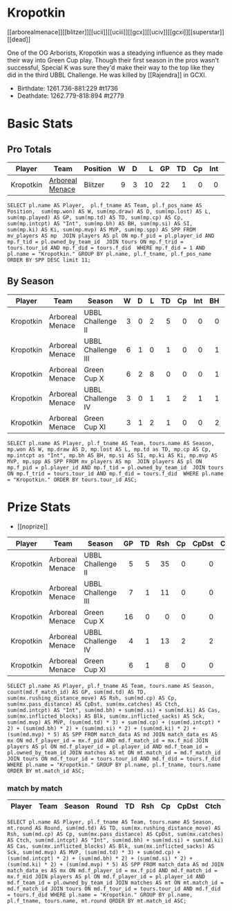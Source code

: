 # Kropotkin

[[arborealmenace]][[blitzer]][[ucii]][[uciii]][[gcx]][[uciv]][[gcxi]][[superstar]][[dead]]

One of the OG Arborists, Kropotkin was a steadying influence as they made their way into Green Cup play. Though their first season in the pros wasn't successful, Special K was sure they'd make their way to the top like they did in the third UBBL Challenge. He was killed by [[Rajendra]] in GCXI.

* Birthdate: 1261.736-881:229 #t1736
* Deathdate: 1262.779-818:894 #t2779 

# Basic Stats

## Pro Totals

| Player           | Team        | Position      | W | D | L | GP | TD | Cp | Int | BH | SI | Ki | MVP | SPP |
|------------------|-------------|---------------|--:|--:|--:|---:|---:|---:|----:|---:|---:|---:|----:|----:|
| Kropotkin | [Arboreal Menace](../teams/arborealmenace) | Blitzer |    9 |    3 |   10 |   22 |    1 |    0 |    0 |    3 |    1 |    0 |    3 |   26 |

```
SELECT pl.name AS Player,  pl.f_tname AS Team, pl.f_pos_name AS Position,  sum(mp.won) AS W, sum(mp.draw) AS D, sum(mp.lost) AS L, sum(mp.played) AS GP, sum(mp.td) AS TD, sum(mp.cp) AS Cp, sum(mp.intcpt) AS "Int", sum(mp.bh) AS BH, sum(mp.si) AS SI, sum(mp.ki) AS Ki, sum(mp.mvp) AS MVP, sum(mp.spp) AS SPP FROM mv_players AS mp  JOIN players AS pl ON mp.f_pid = pl.player_id AND mp.f_tid = pl.owned_by_team_id  JOIN tours ON mp.f_trid = tours.tour_id AND mp.f_did = tours.f_did  WHERE mp.f_did = 1 AND pl.name = "Kropotkin." GROUP BY pl.name, pl.f_tname, pl.f_pos_name ORDER BY SPP DESC limit 11;
```

## By Season

| Player | Team         | Season          | W | D | L | TD | Cp | Int | BH | SI | Ki | MVP | SPP |
|--------|--------------|-----------------|--:|--:|--:|---:|---:|----:|---:|---:|---:|----:|----:|
| Kropotkin | Arboreal Menace | UBBL Challenge II  |    3 |    0 |    2 |    5 |    0 |    0 |    0 |    0 |    0 |    0 |   15 |
| Kropotkin | Arboreal Menace | UBBL Challenge III |    6 |    1 |    0 |    1 |    0 |    0 |    1 |    3 |    0 |    2 |   21 |
| Kropotkin | Arboreal Menace | Green Cup X        |    6 |    2 |    8 |    0 |    0 |    0 |    1 |    1 |    0 |    1 |    9 |
| Kropotkin | Arboreal Menace | UBBL Challenge IV  |    3 |    0 |    1 |    1 |    2 |    1 |    1 |    0 |    0 |    1 |   14 |
| Kropotkin | Arboreal Menace | Green Cup XI       |    3 |    1 |    2 |    1 |    0 |    0 |    2 |    0 |    0 |    2 |   17 |


```
SELECT pl.name AS Player, pl.f_tname AS Team, tours.name AS Season, mp.won AS W, mp.draw AS D, mp.lost AS L, mp.td as TD, mp.cp AS Cp, mp.intcpt as "Int", mp.bh AS BH, mp.si AS SI, mp.ki AS Ki, mp.mvp AS MVP, mp.spp AS SPP FROM mv_players AS mp  JOIN players AS pl ON mp.f_pid = pl.player_id AND mp.f_tid = pl.owned_by_team_id  JOIN tours ON mp.f_trid = tours.tour_id AND mp.f_did = tours.f_did  WHERE pl.name = "Kropotkin." ORDER BY tours.tour_id ASC;
```

# Prize Stats

* [[noprize]]

| Player | Team         | Season          | GP | TD | Rsh | Cp | CpDst | Ctch | Int | Cas | Blk | Sck | MVP | SPP |
|--------|--------------|-----------------|---:|---:|----:|---:|------:|-----:|----:|----:|----:|----:|----:|----:|
| Kropotkin | Arboreal Menace | UBBL Challenge II  |  5 |    5 |   35 |    0 |     0 |    6 |    0 |    0 |   15 |    0 |    0 |   15 |
| Kropotkin | Arboreal Menace | UBBL Challenge III |  7 |    1 |   11 |    0 |     0 |    0 |    0 |    4 |   34 |    2 |    2 |   21 |
| Kropotkin | Arboreal Menace | Green Cup X        | 16 |    0 |    0 |    0 |     0 |    0 |    0 |    2 |   56 |    7 |    1 |    9 |
| Kropotkin | Arboreal Menace | UBBL Challenge IV  |  4 |    1 |   13 |    2 |     2 |    0 |    1 |    1 |   21 |    4 |    1 |   14 |
| Kropotkin | Arboreal Menace | Green Cup XI       |  6 |    1 |    8 |    0 |     0 |    0 |    0 |    2 |   24 |    2 |    2 |   17 |


```
SELECT pl.name AS Player, pl.f_tname AS Team, tours.name AS Season, count(md.f_match_id) AS GP, sum(md.td) AS TD, sum(mx.rushing_distance_move) AS Rsh, sum(md.cp) AS Cp, sum(mx.pass_distance) AS CpDst, sum(mx.catches) AS Ctch, sum(md.intcpt) AS "Int", sum(md.bh) + sum(md.si) + sum(md.ki) AS Cas, sum(mx.inflicted_blocks) AS Blk, sum(mx.inflicted_sacks) AS Sck, sum(md.mvp) AS MVP, (sum(md.td) * 3) + sum(md.cp) + (sum(md.intcpt) * 2) + (sum(md.bh) * 2) + (sum(md.si) * 2) + (sum(md.ki) * 2) + (sum(md.mvp) * 5) AS SPP FROM match_data AS md JOIN match_data_es AS mx ON md.f_player_id = mx.f_pid AND md.f_match_id = mx.f_mid JOIN players AS pl ON md.f_player_id = pl.player_id AND md.f_team_id = pl.owned_by_team_id JOIN matches AS mt ON mt.match_id = md.f_match_id JOIN tours ON md.f_tour_id = tours.tour_id AND md.f_did = tours.f_did WHERE pl.name = "Kropotkin." GROUP BY pl.name, pl.f_tname, tours.name ORDER BY mt.match_id ASC;
```

### match by match

| Player | Team        | Season | Round          | TD  | Rsh | Cp   | CpDst | Ctch | Int | Cas  | Blk | Sck | MVP | SPP  |
|--------|-------------|--------|-------|------|------|------|----------|---------|------|--------|-------|------|------|----|

```
SELECT pl.name AS Player, pl.f_tname AS Team, tours.name AS Season, mt.round AS Round, sum(md.td) AS TD, sum(mx.rushing_distance_move) AS Rsh, sum(md.cp) AS Cp, sum(mx.pass_distance) AS CpDst, sum(mx.catches) AS Ctch, sum(md.intcpt) AS "Int", sum(md.bh) + sum(md.si) + sum(md.ki) AS Cas, sum(mx.inflicted_blocks) AS Blk, sum(mx.inflicted_sacks) AS Sck, sum(md.mvp) AS MVP, (sum(md.td) * 3) + sum(md.cp) + (sum(md.intcpt) * 2) + (sum(md.bh) * 2) + (sum(md.si) * 2) + (sum(md.ki) * 2) + (sum(md.mvp) * 5) AS SPP FROM match_data AS md JOIN match_data_es AS mx ON md.f_player_id = mx.f_pid AND md.f_match_id = mx.f_mid JOIN players AS pl ON md.f_player_id = pl.player_id AND md.f_team_id = pl.owned_by_team_id JOIN matches AS mt ON mt.match_id = md.f_match_id JOIN tours ON md.f_tour_id = tours.tour_id AND md.f_did = tours.f_did WHERE pl.name = "Kropotkin." GROUP BY pl.name, pl.f_tname, tours.name, mt.round ORDER BY mt.match_id ASC;
```


